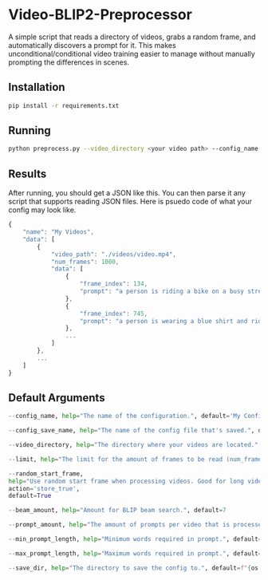 # Video-BLIP2-Preprocessor
A simple script that reads a directory of videos, grabs a random frame, and automatically discovers a prompt for it.
This makes unconditional/conditional video training easier to manage without manually prompting the differences in scenes.

## Installation

```bash
pip install -r requirements.txt
```

## Running

```bash
python preprocess.py --video_directory <your video path> --config_name "My Videos" --config_save_name "my_videos"
```

## Results
After running, you should get a JSON like this. You can then parse it any script that supports reading JSON files.
Here is psuedo code of what your config may look like.

```js
{
    "name": "My Videos",
    "data": [
        {
            "video_path": "./videos/video.mp4",
            "num_frames": 1000,
            "data": [
                {
                    "frame_index": 134,
                    "prompt": "a person is riding a bike on a busy street."
                },
                {
                    "frame_index": 745,
                    "prompt": "a person is wearing a blue shirt and riding a bike on grass."
                },
                ...
            ]
        },
        ...
    ]
}
```

## Default Arguments
```py
--config_name, help="The name of the configuration.", default='My Config'

--config_save_name, help="The name of the config file that's saved.", default='my_config'

--video_directory, help="The directory where your videos are located.", default='./videos'

--limit, help="The limit for the amount of frames to be read (num_frames * ~0-0.99)", default=0.85

--random_start_frame, 
help="Use random start frame when processing videos. Good for long videos where frames have different scenes and meanings.", 
action='store_true', 
default=True

--beam_amount, help="Amount for BLIP beam search.", default=7

--prompt_amount, help="The amount of prompts per video that is processed.", default=25

--min_prompt_length, help="Minimum words required in prompt.", default=15

--max_prompt_length, help="Maximum words required in prompt.", default=30

--save_dir, help="The directory to save the config to.", default=f"{os.getcwd()}/train_data"

```

